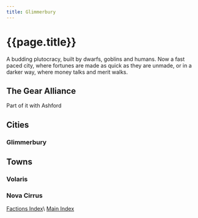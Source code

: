 ```yaml
---
title: Glimmerbury
---
```


# {{page.title}}

A budding plutocracy, built by dwarfs, goblins and humans. Now a fast paced city, where fortunes are made as quick as they are unmade, or in a darker way, where money talks and merit walks.

## The Gear Alliance

Part of it with Ashford

## Cities

### Glimmerbury

## Towns

### Volaris

### Nova Cirrus

[Factions Index](../Summary)\\
[Main Index](../../index)
